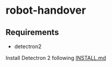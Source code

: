 # robot-handover
## Requirements
* detectron2

Install Detectron 2 following [INSTALL.md](https://github.com/facebookresearch/detectron2/blob/master/INSTALL.md)
